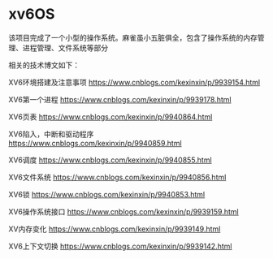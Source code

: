 # xv6OS
该项目完成了一个小型的操作系统。麻雀虽小五脏俱全，包含了操作系统的内存管理、进程管理、文件系统等部分

相关的技术博文如下：

XV6环境搭建及注意事项 https://www.cnblogs.com/kexinxin/p/9939154.html

XV6第一个进程 https://www.cnblogs.com/kexinxin/p/9939178.html

XV6页表 https://www.cnblogs.com/kexinxin/p/9940864.html

XV6陷入，中断和驱动程序 https://www.cnblogs.com/kexinxin/p/9940859.html

XV6调度 https://www.cnblogs.com/kexinxin/p/9940855.html

XV6文件系统 https://www.cnblogs.com/kexinxin/p/9940856.html

XV6锁 https://www.cnblogs.com/kexinxin/p/9940853.html

XV6操作系统接口 https://www.cnblogs.com/kexinxin/p/9939159.html

XV内存变化 https://www.cnblogs.com/kexinxin/p/9939149.html

XV6上下文切换 https://www.cnblogs.com/kexinxin/p/9939142.html

